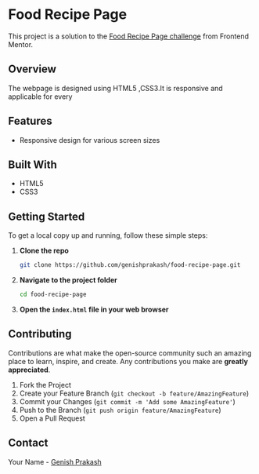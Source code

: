 # Food Recipe Page

This project is a solution to the [Food Recipe Page challenge](https://www.frontendmentor.io/challenges/recipe-page-KiTsR8QQKm) from Frontend Mentor. 

## Overview

The webpage is designed using HTML5 ,CSS3.It is responsive and applicable for every 

## Features

- Responsive design for various screen sizes

## Built With

- HTML5
- CSS3

## Getting Started

To get a local copy up and running, follow these simple steps:

1. **Clone the repo**
   ```sh
   git clone https://github.com/genishprakash/food-recipe-page.git
   ```
2. **Navigate to the project folder**
   ```sh
   cd food-recipe-page
   ```
3. **Open the `index.html` file in your web browser**



## Contributing

Contributions are what make the open-source community such an amazing place to learn, inspire, and create. Any contributions you make are **greatly appreciated**.

1. Fork the Project
2. Create your Feature Branch (`git checkout -b feature/AmazingFeature`)
3. Commit your Changes (`git commit -m 'Add some AmazingFeature'`)
4. Push to the Branch (`git push origin feature/AmazingFeature`)
5. Open a Pull Request

## Contact

Your Name - [Genish Prakash ](https://www.linkedin.com/in/genish-prakash-064303210/)


